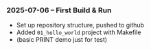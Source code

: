 
### 2025-07-06 – First Build & Run

* Set up repository structure, pushed to github
* Added `01_hello_world` project with Makefile
* (basic PRINT demo just for test)

